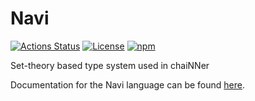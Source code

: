 # Navi

[![Actions Status](https://github.com/chaiNNer-org/Navi/workflows/CI/badge.svg)](https://github.com/chaiNNer-org/Navi/actions)
[![License](https://img.shields.io/github/license/chaiNNer-org/Navi)](./LICENSE)
[![npm](https://img.shields.io/npm/v/@chainner/navi)](https://www.npmjs.com/package/@chainner/navi)

Set-theory based type system used in chaiNNer

Documentation for the Navi language can be found [here](navi.md).

